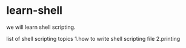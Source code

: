 
# learn-shell
we will learn shell scripting.

list of shell scripting topics
1.how to write shell scripting file
2.printing
